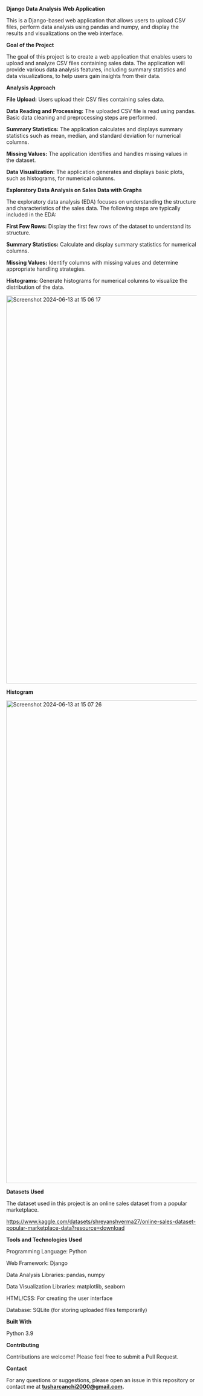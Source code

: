 **Django Data Analysis Web Application**

This is a Django-based web application that allows users to upload CSV files, perform data analysis using pandas and numpy, and display the results and visualizations on the web interface.

**Goal of the Project**

The goal of this project is to create a web application that enables users to upload and analyze CSV files containing sales data. The application will provide various data analysis features, including summary statistics and data visualizations, to help users gain insights from their data.

**Analysis Approach**

**File Upload:** Users upload their CSV files containing sales data.

**Data Reading and Processing:** The uploaded CSV file is read using pandas. Basic data cleaning and preprocessing steps are performed.

**Summary Statistics:** The application calculates and displays summary statistics such as mean, median, and standard deviation for numerical columns.

**Missing Values:** The application identifies and handles missing values in the dataset.

**Data Visualization:** The application generates and displays basic plots, such as histograms, for numerical columns.

**Exploratory Data Analysis on Sales Data with Graphs**

The exploratory data analysis (EDA) focuses on understanding the structure and characteristics of the sales data. The following steps are typically included in the EDA:

**First Few Rows:** Display the first few rows of the dataset to understand its structure.

**Summary Statistics:** Calculate and display summary statistics for numerical columns.

**Missing Values:** Identify columns with missing values and determine appropriate handling strategies.

**Histograms:** Generate histograms for numerical columns to visualize the distribution of the data.


<img width="1027" alt="Screenshot 2024-06-13 at 15 06 17" src="https://github.com/tushar25012000/DjangoWebApp/assets/127213767/f3a40e08-5a40-4ac2-9e84-1c169d42a90a">


**Histogram**

<img width="1278" alt="Screenshot 2024-06-13 at 15 07 26" src="https://github.com/tushar25012000/DjangoWebApp/assets/127213767/5f3127c1-6bcf-4460-b560-6788e905f999">



**Datasets Used**

The dataset used in this project is an online sales dataset from a popular marketplace. 

https://www.kaggle.com/datasets/shreyanshverma27/online-sales-dataset-popular-marketplace-data?resource=download



**Tools and Technologies Used**

Programming Language: Python

Web Framework: Django

Data Analysis Libraries: pandas, numpy

Data Visualization Libraries: matplotlib, seaborn

HTML/CSS: For creating the user interface

Database: SQLite (for storing uploaded files temporarily)



**Built With**

Python 3.9



**Contributing**

Contributions are welcome! Please feel free to submit a Pull Request.



**Contact**

For any questions or suggestions, please open an issue in this repository or contact me at **tusharcanchi2000@gmail.com.**

